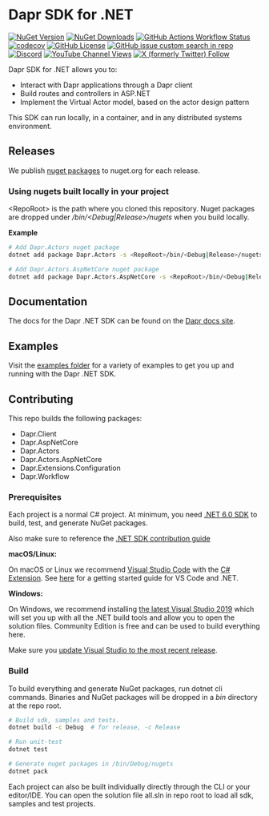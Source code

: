 # Dapr SDK for .NET

[![NuGet Version](https://img.shields.io/nuget/v/Dapr.Client?logo=nuget&label=Latest%20version&style=flat)](https://www.nuget.org/packages/Dapr.Client) [![NuGet Downloads](https://img.shields.io/nuget/dt/Dapr.Client?style=flat&logo=nuget&label=Downloads)](https://www.nuget.org/packages/Dapr.Client) [![GitHub Actions Workflow Status](https://img.shields.io/github/actions/workflow/status/dapr/dotnet-sdk/.github%2Fworkflows%2Fsdk_build.yml?branch=master&label=Build&logo=github)](https://github.com/dapr/dotnet-sdk/actions/workflows/sdk_build.yml) [![codecov](https://codecov.io/gh/dapr/dotnet-sdk/branch/master/graph/badge.svg)](https://codecov.io/gh/dapr/dotnet-sdk) [![GitHub License](https://img.shields.io/github/license/dapr/dotnet-sdk?style=flat&label=License&logo=github)](https://github.com/dapr/dotnet-sdk/blob/master/LICENSE) [![GitHub issue custom search in repo](https://img.shields.io/github/issues-search/dapr/dotnet-sdk?query=type%3Aissue%20is%3Aopen%20label%3A%22good%20first%20issue%22&label=Good%20first%20issues&style=flat&logo=github)](https://github.com/dapr/dotnet-sdk/issues?q=is%3Aissue+is%3Aopen+label%3A%22good+first+issue%22) [![Discord](https://img.shields.io/discord/778680217417809931?label=Discord&style=flat&logo=discord)](http://bit.ly/dapr-discord) [![YouTube Channel Views](https://img.shields.io/youtube/channel/views/UCtpSQ9BLB_3EXdWAUQYwnRA?style=flat&label=YouTube%20views&logo=youtube)](https://youtube.com/@daprdev) [![X (formerly Twitter) Follow](https://img.shields.io/twitter/follow/daprdev?logo=x&style=flat)](https://twitter.com/daprdev)


Dapr SDK for .NET allows you to:
- Interact with Dapr applications through a Dapr client
- Build routes and controllers in ASP.NET
- Implement the Virtual Actor model, based on the actor design pattern

This SDK can run locally, in a container, and in any distributed systems environment.

## Releases

We publish [nuget packages](https://www.nuget.org/profiles/dapr.io) to nuget.org for each release.

### Using nugets built locally in your project

\<RepoRoot\> is the path where you cloned this repository.
Nuget packages are dropped under *<RepoRoot>/bin/<Debug|Release>/nugets* when you build locally.

**Example**
```bash
# Add Dapr.Actors nuget package
dotnet add package Dapr.Actors -s <RepoRoot>/bin/<Debug|Release>/nugets

# Add Dapr.Actors.AspNetCore nuget package
dotnet add package Dapr.Actors.AspNetCore -s <RepoRoot>/bin/<Debug|Release>/nugets
```

## Documentation

The docs for the Dapr .NET SDK can be found on the [Dapr docs site](https://docs.dapr.io/developing-applications/sdks/dotnet/).

## Examples

Visit the [examples folder](./examples) for a variety of examples to get you up and running with the Dapr .NET SDK.

## Contributing

This repo builds the following packages:

- Dapr.Client
- Dapr.AspNetCore
- Dapr.Actors
- Dapr.Actors.AspNetCore
- Dapr.Extensions.Configuration
- Dapr.Workflow

### Prerequisites

Each project is a normal C# project. At minimum, you need [.NET 6.0 SDK](https://dotnet.microsoft.com/download/dotnet/6.0) to build, test, and generate NuGet packages.

Also make sure to reference the [.NET SDK contribution guide](https://docs.dapr.io/contributing/sdk-contrib/dotnet-contributing/)

**macOS/Linux:**

On macOS or Linux we recommend [Visual Studio Code](https://code.visualstudio.com/) with the [C# Extension](https://marketplace.visualstudio.com/items?itemName=ms-dotnettools.csharp). See [here](https://code.visualstudio.com/docs/languages/dotnet) for a getting started guide for VS Code and .NET.

**Windows:**

On Windows, we recommend installing [the latest Visual Studio 2019](https://www.visualstudio.com/vs/) which will set you up with all the .NET build tools and allow you to open the solution files. Community Edition is free and can be used to build everything here.

Make sure you [update Visual Studio to the most recent release](https://docs.microsoft.com/visualstudio/install/update-visual-studio).


### Build

To build everything and generate NuGet packages, run dotnet cli commands. Binaries and NuGet packages will be dropped in a *bin* directory at the repo root.

```bash
# Build sdk, samples and tests.
dotnet build -c Debug  # for release, -c Release

# Run unit-test
dotnet test

# Generate nuget packages in /bin/Debug/nugets
dotnet pack
```

Each project can also be built individually directly through the CLI or your editor/IDE. You can open the solution file all.sln in repo root to load all sdk, samples and test projects.
